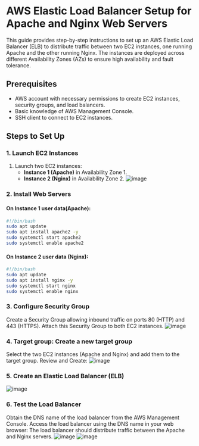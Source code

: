 # AWS Elastic Load Balancer Setup for Apache and Nginx Web Servers

This guide provides step-by-step instructions to set up an AWS Elastic Load Balancer (ELB) to distribute traffic between two EC2 instances, one running Apache and the other running Nginx. The instances are deployed across different Availability Zones (AZs) to ensure high availability and fault tolerance.

## Prerequisites

- AWS account with necessary permissions to create EC2 instances, security groups, and load balancers.
- Basic knowledge of AWS Management Console.
- SSH client to connect to EC2 instances.

## Steps to Set Up

### 1. Launch EC2 Instances

1. Launch two EC2 instances:
   - **Instance 1 (Apache)** in Availability Zone 1.
   - **Instance 2 (Nginx)** in Availability Zone 2.
![image](https://github.com/MoYousry510/IVolve-OJT/assets/80543993/f5e624a4-b074-487b-9c93-c0665cf9a0be)


### 2. Install Web Servers

#### On Instance 1 user data(Apache):

```sh
#!/bin/bash
sudo apt update
sudo apt install apache2 -y
sudo systemctl start apache2
sudo systemctl enable apache2
```

#### On Instance 2 user data (Nginx):
```sh
#!/bin/bash
sudo apt update
sudo apt install nginx -y
sudo systemctl start nginx
sudo systemctl enable nginx
```
### 3. Configure Security Group
Create a Security Group allowing inbound traffic on ports 80 (HTTP) and 443 (HTTPS).
Attach this Security Group to both EC2 instances.
![image](https://github.com/MoYousry510/IVolve-OJT/assets/80543993/2b2e1e86-0b31-493f-87a9-05f450015664)


### 4. Target group: Create a new target group
Select the two EC2 instances (Apache and Nginx) and add them to the target group.
Review and Create:
![image](https://github.com/MoYousry510/IVolve-OJT/assets/80543993/8eff0336-50bb-42d1-bb98-5fc30401c172)


### 5. Create an Elastic Load Balancer (ELB)
![image](https://github.com/MoYousry510/IVolve-OJT/assets/80543993/d2bb6ffa-e5b1-4d8a-ad26-fc16b60d1e2b)


### 6. Test the Load Balancer
Obtain the DNS name of the load balancer from the AWS Management Console.
Access the load balancer using the DNS name in your web browser:
The load balancer should distribute traffic between the Apache and Nginx servers.
![image](https://github.com/MoYousry510/IVolve-OJT/assets/80543993/b5dff07f-1ee4-4091-802a-edaa2436e120)
![image](https://github.com/MoYousry510/IVolve-OJT/assets/80543993/2e13c80b-f05b-4e9b-b5cc-d19cca32ccff)
